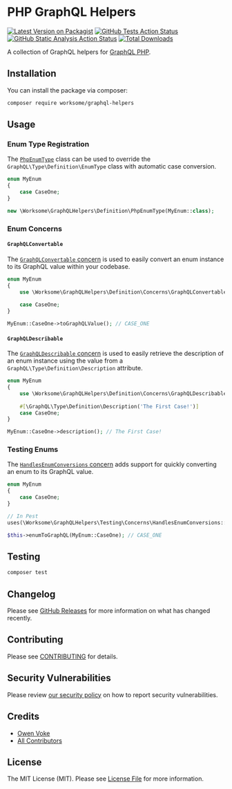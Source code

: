 # PHP GraphQL Helpers

[![Latest Version on Packagist](https://img.shields.io/packagist/v/worksome/graphql-helpers.svg?style=flat-square)](https://packagist.org/packages/worksome/graphql-helpers)
[![GitHub Tests Action Status](https://img.shields.io/github/actions/workflow/status/worksome/graphql-helpers/tests.yml?branch=main&style=flat-square&label=Tests)](https://github.com/worksome/graphql-helpers/actions?query=workflow%3ATests+branch%3Amain)
[![GitHub Static Analysis Action Status](https://img.shields.io/github/actions/workflow/status/worksome/graphql-helpers/static.yml?branch=main&style=flat-square&label=Static%20Analysis)](https://github.com/worksome/graphql-helpers/actions?query=workflow%3A"Static%20Analysis"+branch%3Amain)
[![Total Downloads](https://img.shields.io/packagist/dt/worksome/graphql-helpers.svg?style=flat-square)](https://packagist.org/packages/worksome/graphql-helpers)

A collection of GraphQL helpers for [GraphQL PHP](https://github.com/webonyx/graphql-php).

## Installation

You can install the package via composer:

```bash
composer require worksome/graphql-helpers
```

## Usage

### Enum Type Registration

The [`PhpEnumType`](src/Definition/PhpEnumType.php) class can be used to override the `GraphQL\Type\Definition\EnumType` class with automatic case conversion.

```php
enum MyEnum
{
    case CaseOne;
}

new \Worksome\GraphQLHelpers\Definition\PhpEnumType(MyEnum::class);
```

### Enum Concerns

#### `GraphQLConvertable`

The [`GraphQLConvertable` concern](src/Definition/Concerns/GraphQLConvertable.php) is used to easily convert an enum instance to its GraphQL value within your codebase.

```php
enum MyEnum
{
    use \Worksome\GraphQLHelpers\Definition\Concerns\GraphQLConvertable;
    
    case CaseOne;
}

MyEnum::CaseOne->toGraphQLValue(); // CASE_ONE
```

#### `GraphQLDescribable`

The [`GraphQLDescribable` concern](src/Definition/Concerns/GraphQLDescribable.php) is used to easily retrieve the description of an enum instance using the value from a `GraphQL\Type\Definition\Description` attribute.

```php
enum MyEnum
{
    use \Worksome\GraphQLHelpers\Definition\Concerns\GraphQLDescribable;
    
    #[\GraphQL\Type\Definition\Description('The First Case!')]
    case CaseOne;
}

MyEnum::CaseOne->description(); // The First Case!
```

### Testing Enums

The [`HandlesEnumConversions` concern](src/Testing/Concerns/HandlesEnumConversions.php) adds support for quickly converting an enum to its GraphQL value.

```php
enum MyEnum
{
    case CaseOne;
}

// In Pest
uses(\Worksome\GraphQLHelpers\Testing\Concerns\HandlesEnumConversions::class);

$this->enumToGraphQL(MyEnum::CaseOne); // CASE_ONE
```

## Testing

```bash
composer test
```

## Changelog

Please see [GitHub Releases](https://github.com/worksome/graphql-helpers/releases) for more information on what has changed recently.

## Contributing

Please see [CONTRIBUTING](.github/CONTRIBUTING.md) for details.

## Security Vulnerabilities

Please review [our security policy](../../security/policy) on how to report security vulnerabilities.

## Credits

- [Owen Voke](https://github.com/worksome)
- [All Contributors](../../contributors)

## License

The MIT License (MIT). Please see [License File](LICENSE.md) for more information.
